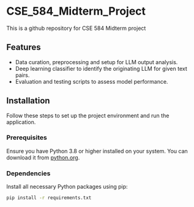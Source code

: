 # CSE_584_Midterm_Project
This is a github repository for CSE 584 Midterm project

## Features
- Data curation, preprocessing and setup for LLM output analysis.
- Deep learning classifier to identify the originating LLM for given text pairs.
- Evaluation and testing scripts to assess model performance.

## Installation
Follow these steps to set up the project environment and run the application.

### Prerequisites
Ensure you have Python 3.8 or higher installed on your system. You can download it from [python.org](https://www.python.org/downloads/).

### Dependencies
Install all necessary Python packages using pip:

```bash
pip install -r requirements.txt
```
